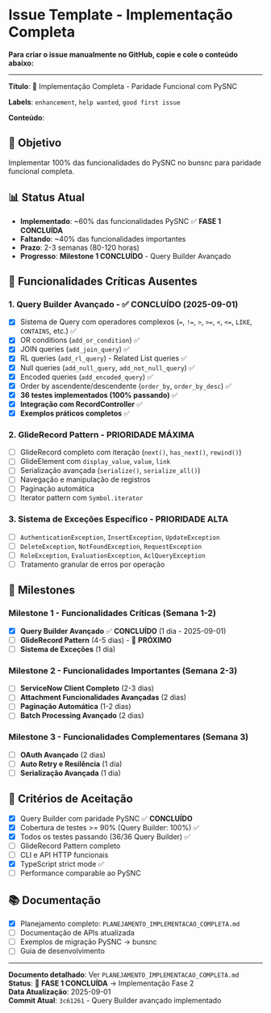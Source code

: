 # Issue Template - Implementação Completa

**Para criar o issue manualmente no GitHub, copie e cole o conteúdo abaixo:**

---

**Título**: 🚧 Implementação Completa - Paridade Funcional com PySNC

**Labels**: `enhancement`, `help wanted`, `good first issue`

**Conteúdo**:

## 🎯 Objetivo
Implementar 100% das funcionalidades do PySNC no bunsnc para paridade funcional completa.

## 📊 Status Atual
- **Implementado**: ~60% das funcionalidades PySNC ✅ **FASE 1 CONCLUÍDA**
- **Faltando**: ~40% das funcionalidades importantes
- **Prazo**: 2-3 semanas (80-120 horas)
- **Progresso**: **Milestone 1 CONCLUÍDO** - Query Builder Avançado

## 🚨 Funcionalidades Críticas Ausentes

### 1. Query Builder Avançado - ✅ **CONCLUÍDO** (2025-09-01)
- [x] Sistema de Query com operadores complexos (`=`, `!=`, `>`, `>=`, `<`, `<=`, `LIKE`, `CONTAINS`, etc.) ✅
- [x] OR conditions (`add_or_condition`) ✅
- [x] JOIN queries (`add_join_query`) ✅
- [x] RL queries (`add_rl_query`) - Related List queries ✅
- [x] Null queries (`add_null_query`, `add_not_null_query`) ✅
- [x] Encoded queries (`add_encoded_query`) ✅
- [x] Order by ascendente/descendente (`order_by`, `order_by_desc`) ✅
- [x] **36 testes implementados (100% passando)** ✅
- [x] **Integração com RecordController** ✅
- [x] **Exemplos práticos completos** ✅

### 2. GlideRecord Pattern - PRIORIDADE MÁXIMA
- [ ] GlideRecord completo com iteração (`next()`, `has_next()`, `rewind()`)
- [ ] GlideElement com `display_value`, `value`, `link`
- [ ] Serialização avançada (`serialize()`, `serialize_all()`)
- [ ] Navegação e manipulação de registros
- [ ] Paginação automática
- [ ] Iterator pattern com `Symbol.iterator`

### 3. Sistema de Exceções Específico - PRIORIDADE ALTA
- [ ] `AuthenticationException`, `InsertException`, `UpdateException`
- [ ] `DeleteException`, `NotFoundException`, `RequestException`
- [ ] `RoleException`, `EvaluationException`, `AclQueryException`
- [ ] Tratamento granular de erros por operação

## 📅 Milestones

### Milestone 1 - Funcionalidades Críticas (Semana 1-2)
- [x] **Query Builder Avançado** ✅ **CONCLUÍDO** (1 dia - 2025-09-01)
- [ ] **GlideRecord Pattern** (4-5 dias) - 🔄 **PRÓXIMO**
- [ ] **Sistema de Exceções** (1 dia)

### Milestone 2 - Funcionalidades Importantes (Semana 2-3)
- [ ] **ServiceNow Client Completo** (2-3 dias)
- [ ] **Attachment Funcionalidades Avançadas** (2 dias)
- [ ] **Paginação Automática** (1-2 dias)
- [ ] **Batch Processing Avançado** (2 dias)

### Milestone 3 - Funcionalidades Complementares (Semana 3)
- [ ] **OAuth Avançado** (2 dias)
- [ ] **Auto Retry e Resilência** (1 dia)
- [ ] **Serialização Avançada** (1 dia)

## 🧪 Critérios de Aceitação
- [x] Query Builder com paridade PySNC ✅ **CONCLUÍDO**
- [x] Cobertura de testes >= 90% (Query Builder: 100%) ✅
- [x] Todos os testes passando (36/36 Query Builder) ✅
- [ ] GlideRecord Pattern completo
- [ ] CLI e API HTTP funcionais
- [x] TypeScript strict mode ✅
- [ ] Performance comparable ao PySNC

## 📚 Documentação
- [x] Planejamento completo: `PLANEJAMENTO_IMPLEMENTACAO_COMPLETA.md`
- [ ] Documentação de APIs atualizada
- [ ] Exemplos de migração PySNC → bunsnc
- [ ] Guia de desenvolvimento

---

**Documento detalhado**: Ver `PLANEJAMENTO_IMPLEMENTACAO_COMPLETA.md`  
**Status**: 🚀 **FASE 1 CONCLUÍDA** → Implementação Fase 2  
**Data Atualização**: 2025-09-01  
**Commit Atual**: `3c61261` - Query Builder avançado implementado